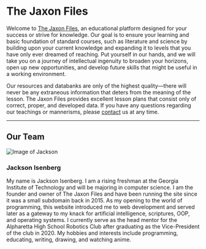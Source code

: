# The Jaxon Files

Welcome to [The Jaxon Files](http://www.jaxonfiles.com/), an educational platform designed for your success or strive for knowledge. Our goal is to ensure your learning and basic foundation of standard courses, such as literature and science by building upon your current knowledge and expanding it to levels that you have only ever dreamed of reaching. Put yourself in our hands, and we will take you on a journey of intellectual ingenuity to broaden your horizons, open up new opportunities, and develop future skills that might be useful in a working environment.

Our resources and databanks are only of the highest quality—there will never be any extraneous information that deters from the meaning of the lesson. The Jaxon Files provides excellent lesson plans that consist only of correct, proper, and developed data. If you have any questions regarding our teachings or mannerisms, please [contact](http://www.jaxonfiles.com/contact.html) us at any time.

-----------

## Our Team

![Image of Jackson](https://github.com/JIceberg/the_jaxon_files/blob/master/images/jaxonfiles.jpg)
### Jackson Isenberg
My name is Jackson Isenberg. I am a rising freshman at the Georgia Institute of Technology and will be majoring in computer science. I am the founder and owner of The Jaxon Files and have been running the site since it was a small subdomain back in 2015. As my opening to the world of programming, this website introduced me to web development and served later as a gateway to my knack for artificial intelligence, scriptures, OOP, and operating systems. I currently serve as the head mentor for the Alpharetta High School Robotics Club after graduating as the Vice-President of the club in 2020. My hobbies and interests include programming, educating, writing, drawing, and watching anime.
